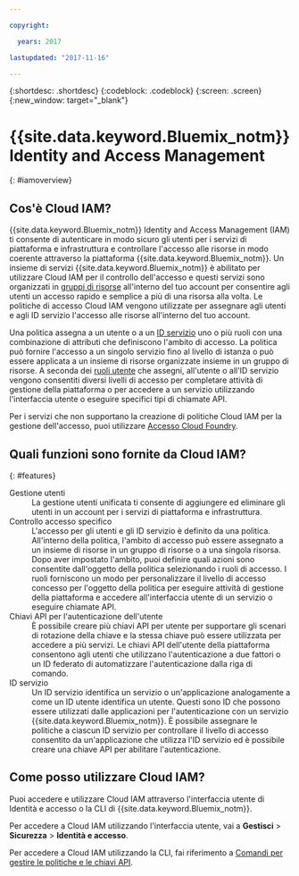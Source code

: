 ```yaml
---

copyright:

  years: 2017

lastupdated: "2017-11-16"

---
```


{:shortdesc: .shortdesc}
{:codeblock: .codeblock}
{:screen: .screen}
{:new_window: target="_blank"}

# {{site.data.keyword.Bluemix_notm}} Identity and Access Management
{: #iamoverview}

## Cos'è Cloud IAM?

{{site.data.keyword.Bluemix_notm}} Identity and Access Management (IAM) ti consente di autenticare in modo sicuro gli utenti per i servizi di piattaforma e infrastruttura e controllare l'accesso alle risorse in modo coerente attraverso la piattaforma {{site.data.keyword.Bluemix_notm}}. Un insieme di servizi {{site.data.keyword.Bluemix_notm}} è abilitato per utilizzare Cloud IAM per il controllo dell'accesso e questi servizi sono organizzati in [gruppi di risorse](/docs/admin/resourcegroups.html) all'interno del tuo account per consentire agli utenti un accesso rapido e semplice a più di una risorsa alla volta. Le politiche di accesso Cloud IAM vengono utilizzate per assegnare agli utenti e agli ID servizio l'accesso alle risorse all'interno del tuo account.

Una politica assegna a un utente o a un [ID servizio](/docs/iam/serviceid.html#serviceids) uno o più ruoli con una combinazione di attributi che definiscono l'ambito di accesso. La politica può fornire l'accesso a un singolo servizio fino al livello di istanza o può essere applicata a un insieme di risorse organizzate insieme in un gruppo di risorse. A seconda dei [ruoli utente](/docs/iam/users_roles.html#iamusermanrol) che assegni, all'utente o all'ID servizio vengono consentiti diversi livelli di accesso per completare attività di gestione della piattaforma o per accedere a un servizio utilizzando l'interfaccia utente o eseguire specifici tipi di chiamate API.

Per i servizi che non supportano la creazione di politiche Cloud IAM per la gestione dell'accesso, puoi utilizzare [Accesso Cloud Foundry](/docs/iam/cfaccess.html#cfaccess).


## Quali funzioni sono fornite da Cloud IAM?
{: #features}

<dl>
<dt>Gestione utenti</dt>
<dd>La gestione utenti unificata ti consente di aggiungere ed eliminare gli utenti in un account per i servizi di piattaforma e infrastruttura.</dd>
<dt>Controllo accesso specifico</dt>
<dd>L'accesso per gli utenti e gli ID servizio è definito da una politica. All'interno della politica, l'ambito di accesso può essere assegnato a un insieme di risorse in un gruppo di risorse o a una singola risorsa. Dopo aver impostato l'ambito, puoi definire quali azioni sono consentite dall'oggetto della politica selezionando i ruoli di accesso. I ruoli forniscono un modo per personalizzare il livello di accesso concesso per l'oggetto della politica per eseguire attività di gestione della piattaforma e accedere all'interfaccia utente di un servizio o eseguire chiamate API.</dd>
<dt>Chiavi API per l'autenticazione dell'utente</dt>
<dd>È possibile creare più chiavi API per utente per supportare gli scenari di rotazione della chiave e la stessa chiave può essere utilizzata per accedere a più servizi. Le chiavi API dell'utente della piattaforma consentono agli utenti che utilizzano l'autenticazione a due fattori o un ID federato di automatizzare l'autenticazione dalla riga di comando.</dd>
<dt>ID servizio</dt> 
<dd>Un ID servizio identifica un servizio o un'applicazione analogamente a come un ID utente identifica un utente. Questi sono ID che possono essere utilizzati dalle applicazioni per l'autenticazione con un servizio {{site.data.keyword.Bluemix_notm}}. È possibile assegnare le politiche a ciascun ID servizio per controllare il livello di accesso consentito da un'applicazione che utilizza l'ID servizio ed è possibile creare una chiave API per abilitare l'autenticazione.</dd>
</dl>


## Come posso utilizzare Cloud IAM?

Puoi accedere e utilizzare Cloud IAM attraverso l'interfaccia utente di Identità e accesso o la CLI di {{site.data.keyword.Bluemix_notm}}.

Per accedere a Cloud IAM utilizzando l'interfaccia utente, vai a **Gestisci** &gt; **Sicurezza** &gt; **Identità e accesso**.

Per accedere a Cloud IAM utilizzando la CLI, fai riferimento a [Comandi per gestire le politiche e le chiavi API](/docs/cli/reference/bluemix_cli/bx_cli.html#bx_commands_iam).
